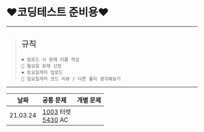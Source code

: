 # **❤️코딩테스트 준비용❤️**
----------
>## 규칙
>```
>❤️ 업로드 시 문제 이름 작성
>💙 월요일 문제 선정
>❤️ 토요일까지 업로드
>💙 일요일까지 코드 리뷰 / 다른 풀이 생각해보기
>```
----------
|**날짜**|**공통 문제** |**개별 문제**  |
|:----:|:-----|:-----:|
|21.03.24|[1003]  터렛<br/>[5430]  AC||


[1003]:https://www.acmicpc.net/problem/1002
[5430]:https://www.acmicpc.net/problem/5430
